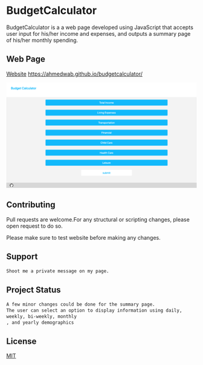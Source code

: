 # BudgetCalculator

BudgetCalculator is a a web page developed using JavaScript that accepts user input for his/her income and expenses, and outputs a summary page of his/her monthly spending.


## Web Page

 [Website](https://ahmedwab.github.io/budgetcalculator/) https://ahmedwab.github.io/budgetcalculator/


<img src="images/Web-Shot.png">


## Contributing
Pull requests are welcome.For any structural or scripting changes, please open request to do so.

Please make sure to test website before making any changes.
## Support 

```
Shoot me a private message on my page.
```
## Project Status 

```
A few minor changes could be done for the summary page. 
The user can select an option to display information using daily, weekly, bi-weekly, monthly
, and yearly demographics
```




## License
[MIT](https://choosealicense.com/licenses/mit/)
